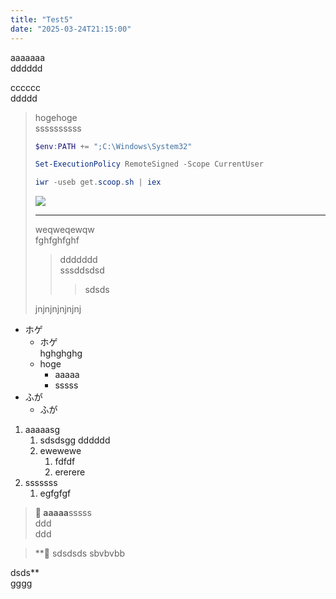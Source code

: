 ```yaml
---
title: "Test5"
date: "2025-03-24T21:15:00"
---
```


aaaaaaa  
dddddd  

cccccc  
ddddd  

> hogehoge  
> ssssssssss  
> 
> ``` powershell
> $env:PATH += ";C:\Windows\System32"
> 
> Set-ExecutionPolicy RemoteSigned -Scope CurrentUser
> 
> iwr -useb get.scoop.sh | iex
> ```
> 
> ![](./D8A884AA103CA91AB522FCDAAC79892C.png)
> 
> ---
>   
> weqweqewqw  
> fghfghfghf  
> > ddddddd  
> > sssddsdsd  
> >  
> > > sdsds  
> 
> jnjnjnjnjnjnj  
> 

- ホゲ  
    - ホゲ  
hghghghg  
    - hoge  
        - aaaaa          
        - sssss          
- ふが  
    - ふが      

1. aaaaasg  
    1. sdsdsgg  dddddd  
    1. ewewewe  
        1. fdfdf  
        1. ererere  
1. sssssss  
    1. egfgfgf  


> **📝 aaaaa**sssss  
ddd  
ddd  
  
  
> **📝 sdsdsds
sbvbvbb

dsds**  
gggg  
